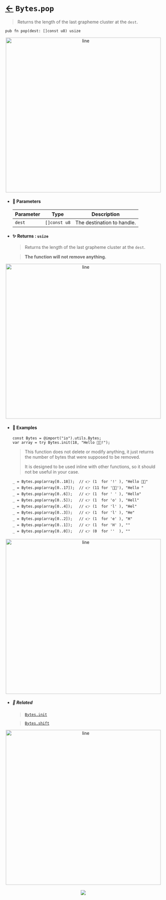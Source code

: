 # [←](../Bytes.md) `Bytes`.`pop`

> Returns the length of the last grapheme cluster at the `dest`.

```zig
pub fn pop(dest: []const u8) usize
```


<div align="center">
<img src="https://raw.githubusercontent.com/maysara-elshewehy/io-bench/refs/heads/main/dist/img/md/line.png" alt="line" style="width:500px;"/>
</div>

- #### 🧩 Parameters

    | Parameter | Type         | Description                |
    | --------- | ------------ | -------------------------- |
    | `dest`    | `[]const u8` | The destination to handle. |

- #### ✨ Returns : `usize`

    > Returns the length of the last grapheme cluster at the `dest`.

    > **The function will not remove anything.**

<div align="center">
<img src="https://raw.githubusercontent.com/maysara-elshewehy/io-bench/refs/heads/main/dist/img/md/line.png" alt="line" style="width:500px;"/>
</div>

- #### 🧪 Examples

    ```zig
    const Bytes = @import("io").utils.Bytes;
    var array = try Bytes.init(18, "Hello 👨‍🏭!");
    ```

    > This function does not delete or modify anything, it just returns the number of bytes that were supposed to be removed.
    >
    > It is designed to be used inline with other functions, so it should not be useful in your case.

    ```zig
    _ = Bytes.pop(array[0..18]);  // 👉 (1  for '!' ), "Hello 👨‍🏭"
    _ = Bytes.pop(array[0..17]);  // 👉 (11 for '👨‍🏭'), "Hello "
    _ = Bytes.pop(array[0..6]);   // 👉 (1  for ' ' ), "Hello"
    _ = Bytes.pop(array[0..5]);   // 👉 (1  for 'o' ), "Hell"
    _ = Bytes.pop(array[0..4]);   // 👉 (1  for 'l' ), "Hel"
    _ = Bytes.pop(array[0..3]);   // 👉 (1  for 'l' ), "He"
    _ = Bytes.pop(array[0..2]);   // 👉 (1  for 'e' ), "H"
    _ = Bytes.pop(array[0..1]);   // 👉 (1  for 'H' ), ""
    _ = Bytes.pop(array[0..0]);   // 👉 (0  for ''  ), ""
    ```

<div align="center">
<img src="https://raw.githubusercontent.com/maysara-elshewehy/io-bench/refs/heads/main/dist/img/md/line.png" alt="line" style="width:500px;"/>
</div>

- ##### 🔗 Related

  > [`Bytes.init`](./init.md)

  > [`Bytes.shift`](./shift.md)

<div align="center">
<img src="https://raw.githubusercontent.com/maysara-elshewehy/io-bench/refs/heads/main/dist/img/md/line.png" alt="line" style="width:500px;"/>
</div>

<div align="center"><br>
<a href="https://github.com/maysara-elshewehy"> <img src="https://img.shields.io/badge/Made with ❤️ by-Maysara-orange"/> </a>
</div>